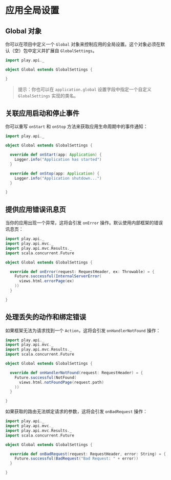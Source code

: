 # 应用全局设置

## Global 对象

你可以在项目中定义一个 `Global` 对象来控制应用的全局设置。这个对象必须在默认（空）包中定义并扩展自 `GlobalSettings`。

``` scala
import play.api._

object Global extends GlobalSettings {

}
```

> 提示：你也可以在 `application.global` 设置字段中指定一个自定义 `GlobalSettings` 实现的类名。

## 关联应用启动和停止事件

你可以重写 `onStart` 和 `onStop` 方法来获取应用生命周期中的事件通知：

```scala
import play.api._

object Global extends GlobalSettings {

  override def onStart(app: Application) {
    Logger.info("Application has started")
  }

  override def onStop(app: Application) {
    Logger.info("Application shutdown...")
  }

}
```

## 提供应用错误讯息页

当你的应用出现一个异常，这将会引发 `onError` 操作。默认使用内部框架的错误讯息页：

```scala
import play.api._
import play.api.mvc._
import play.api.mvc.Results._
import scala.concurrent.Future

object Global extends GlobalSettings {

  override def onError(request: RequestHeader, ex: Throwable) = {
    Future.successful(InternalServerError(
      views.html.errorPage(ex)
    ))
  }

}
```

## 处理丢失的动作和绑定错误

如果框架无法为请求找到一个 `Action`，这将会引发 `onHandlerNotFound` 操作：

```scala
import play.api._
import play.api.mvc._
import play.api.mvc.Results._
import scala.concurrent.Future

object Global extends GlobalSettings {

  override def onHandlerNotFound(request: RequestHeader) = {
    Future.successful(NotFound(
      views.html.notFoundPage(request.path)
    ))
  }

}
```

如果获取的路由无法绑定请求的参数，这将会引发 `onBadRequest` 操作：

```scala
import play.api._
import play.api.mvc._
import play.api.mvc.Results._
import scala.concurrent.Future

object Global extends GlobalSettings {

  override def onBadRequest(request: RequestHeader, error: String) = {
    Future.successful(BadRequest("Bad Request: " + error))
  }

}
```